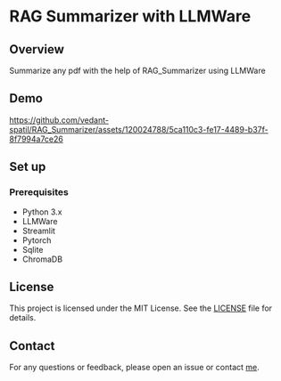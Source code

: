 # RAG Summarizer with LLMWare

## Overview

Summarize any pdf with the help of RAG_Summarizer using LLMWare

## Demo

https://github.com/vedant-spatil/RAG_Summarizer/assets/120024788/5ca110c3-fe17-4489-b37f-8f7994a7ce26

## Set up

### Prerequisites

- Python 3.x
- LLMWare
- Streamlit
- Pytorch
- Sqlite
- ChromaDB

## License

This project is licensed under the MIT License. See the [LICENSE](LICENSE) file for details.

## Contact

For any questions or feedback, please open an issue or contact [me](mailto:vedantsudhirpatil@gmail.com).
